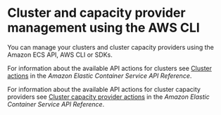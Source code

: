 # Cluster and capacity provider management using the AWS CLI<a name="cluster-management-cli"></a>

You can manage your clusters and cluster capacity providers using the Amazon ECS API, AWS CLI or SDKs\. 

For information about the available API actions for clusters see [Cluster actions](https://docs.aws.amazon.com/AmazonECS/latest/APIReference/OperationList-query-cluster.html) in the *Amazon Elastic Container Service API Reference*\.

For information about the available API actions for cluster capacity providers see [Cluster capacity provider actions](https://docs.aws.amazon.com/AmazonECS/latest/APIReference/OperationList-query-cluster-capacity-provider.html) in the *Amazon Elastic Container Service API Reference*\.